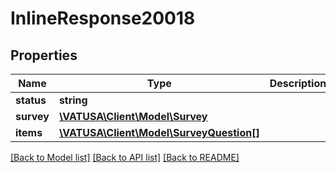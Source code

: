 # InlineResponse20018

## Properties
Name | Type | Description | Notes
------------ | ------------- | ------------- | -------------
**status** | **string** |  | [optional] 
**survey** | [**\VATUSA\Client\Model\Survey**](Survey.md) |  | [optional] 
**items** | [**\VATUSA\Client\Model\SurveyQuestion[]**](SurveyQuestion.md) |  | [optional] 

[[Back to Model list]](../README.md#documentation-for-models) [[Back to API list]](../README.md#documentation-for-api-endpoints) [[Back to README]](../README.md)


